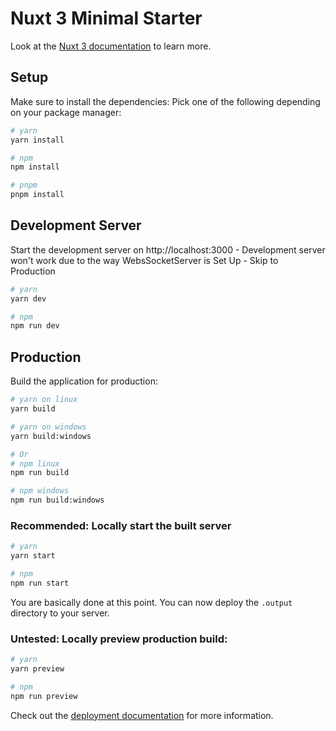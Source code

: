 # Nuxt 3 Minimal Starter

Look at the [Nuxt 3 documentation](https://nuxt.com/docs/getting-started/introduction) to learn more.

## Setup

Make sure to install the dependencies: Pick one of the following depending on your package manager:

```bash
# yarn
yarn install

# npm
npm install

# pnpm
pnpm install
```

## Development Server

Start the development server on http://localhost:3000 - Development server won't work due to the way WebsSocketServer is Set Up - Skip to Production

```bash
# yarn
yarn dev

# npm
npm run dev
```

## Production

Build the application for production:

```bash
# yarn on linux
yarn build

# yarn on windows
yarn build:windows

# Or
# npm linux
npm run build

# npm windows
npm run build:windows
```

### Recommended: Locally start the built server

```bash
# yarn
yarn start

# npm
npm run start
```

You are basically done at this point. You can now deploy the `.output` directory to your server.

### Untested: Locally preview production build:

```bash
# yarn
yarn preview

# npm
npm run preview
```

Check out the [deployment documentation](https://nuxt.com/docs/getting-started/deployment) for more information.
